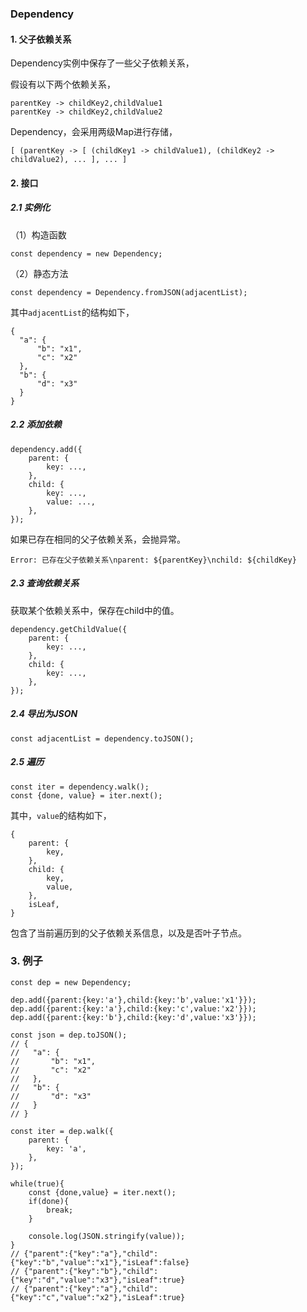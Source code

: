 ### Dependency
#### 1. 父子依赖关系
Dependency实例中保存了一些父子依赖关系，  
  
假设有以下两个依赖关系，  
```
parentKey -> childKey2,childValue1
parentKey -> childKey2,childValue2
```
  
Dependency，会采用两级Map进行存储，  
```
[ (parentKey -> [ (childKey1 -> childValue1), (childKey2 -> childValue2), ... ], ... ]
```
  
#### 2. 接口
##### 2.1 实例化
（1）构造函数  
```
const dependency = new Dependency;
```
  
（2）静态方法  
```
const dependency = Dependency.fromJSON(adjacentList);
```
  
其中`adjacentList`的结构如下，  
```
{
  "a": {
      "b": "x1",
      "c": "x2"
  },
  "b": {
      "d": "x3"
  }
}
```
  
##### 2.2 添加依赖
```
dependency.add({
    parent: {
        key: ...,
    },
    child: {
        key: ...,
        value: ...,
    },
});
```
  
如果已存在相同的父子依赖关系，会抛异常。  
```
Error: 已存在父子依赖关系\nparent: ${parentKey}\nchild: ${childKey}
```
  
##### 2.3 查询依赖关系
获取某个依赖关系中，保存在child中的值。  
```
dependency.getChildValue({
    parent: {
        key: ...,
    },
    child: {
        key: ...,
    },
});
```
  
##### 2.4 导出为JSON
```
const adjacentList = dependency.toJSON();
```
  
##### 2.5 遍历
```
const iter = dependency.walk();
const {done, value} = iter.next();
```
  
其中，`value`的结构如下，  
```
{
    parent: {
        key,
    },
    child: {
        key,
        value,
    },
    isLeaf,
}
```
  
包含了当前遍历到的父子依赖关系信息，以及是否叶子节点。  
  
### 3. 例子
```
const dep = new Dependency;

dep.add({parent:{key:'a'},child:{key:'b',value:'x1'}});
dep.add({parent:{key:'a'},child:{key:'c',value:'x2'}});
dep.add({parent:{key:'b'},child:{key:'d',value:'x3'}});

const json = dep.toJSON();
// {
//   "a": {
//       "b": "x1",
//       "c": "x2"
//   },
//   "b": {
//       "d": "x3"
//   }
// }

const iter = dep.walk({
    parent: {
        key: 'a',
    },
});

while(true){
    const {done,value} = iter.next();
    if(done){
        break;
    }

    console.log(JSON.stringify(value));
}
// {"parent":{"key":"a"},"child":{"key":"b","value":"x1"},"isLeaf":false}
// {"parent":{"key":"b"},"child":{"key":"d","value":"x3"},"isLeaf":true}
// {"parent":{"key":"a"},"child":{"key":"c","value":"x2"},"isLeaf":true}
```

